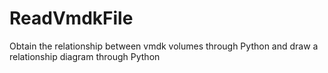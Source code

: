 # ReadVmdkFile
Obtain the relationship between vmdk volumes through Python and draw a relationship diagram through Python
